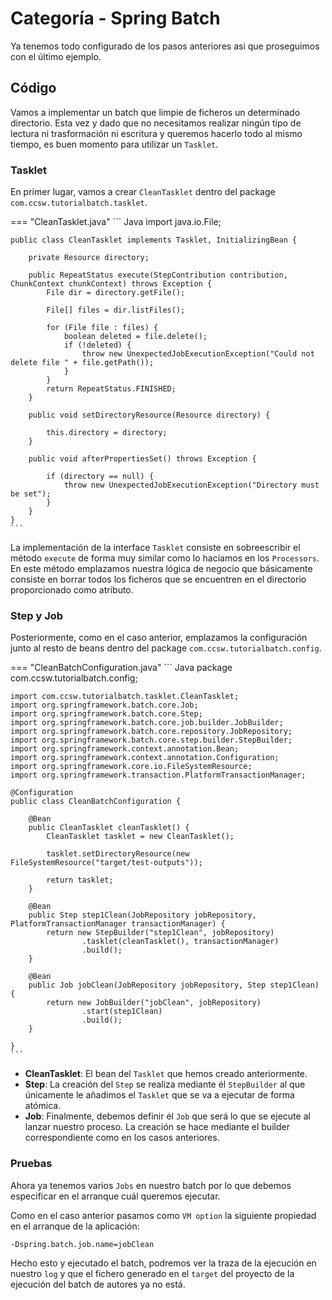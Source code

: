 # Categoría - Spring Batch

Ya tenemos todo configurado de los pasos anteriores asi que proseguimos con el último ejemplo.


## Código

Vamos a implementar un batch que limpie de ficheros un determinado directorio. Esta vez y dado que no necesitamos realizar ningún tipo de lectura ni trasformación ni escritura y queremos hacerlo todo al mismo tiempo, es buen momento para utilizar un `Tasklet`. 

### Tasklet

En primer lugar, vamos a crear `CleanTasklet` dentro del package `com.ccsw.tutorialbatch.tasklet`.

=== "CleanTasklet.java"
    ``` Java
    import java.io.File;
    
    public class CleanTasklet implements Tasklet, InitializingBean {
    
        private Resource directory;
    
        public RepeatStatus execute(StepContribution contribution, ChunkContext chunkContext) throws Exception {
            File dir = directory.getFile();
    
            File[] files = dir.listFiles();
    
            for (File file : files) {
                boolean deleted = file.delete();
                if (!deleted) {
                    throw new UnexpectedJobExecutionException("Could not delete file " + file.getPath());
                }
            }
            return RepeatStatus.FINISHED;
        }
    
        public void setDirectoryResource(Resource directory) {
    
            this.directory = directory;
        }
    
        public void afterPropertiesSet() throws Exception {
    
            if (directory == null) {
                throw new UnexpectedJobExecutionException("Directory must be set");
            }
        }
    }
    ```

La implementación de la interface `Tasklet` consiste en sobreescribir el método `execute` de forma muy similar como lo hacíamos en los `Processors`. En este método emplazamos nuestra lógica de negocio que básicamente consiste en borrar todos los ficheros que se encuentren en el directorio proporcionado como atributo.


### Step y Job

Posteriormente, como en el caso anterior, emplazamos la configuración junto al resto de beans dentro del package `com.ccsw.tutorialbatch.config`.

=== "CleanBatchConfiguration.java"
    ``` Java
    package com.ccsw.tutorialbatch.config;
    
    import com.ccsw.tutorialbatch.tasklet.CleanTasklet;
    import org.springframework.batch.core.Job;
    import org.springframework.batch.core.Step;
    import org.springframework.batch.core.job.builder.JobBuilder;
    import org.springframework.batch.core.repository.JobRepository;
    import org.springframework.batch.core.step.builder.StepBuilder;
    import org.springframework.context.annotation.Bean;
    import org.springframework.context.annotation.Configuration;
    import org.springframework.core.io.FileSystemResource;
    import org.springframework.transaction.PlatformTransactionManager;
    
    @Configuration
    public class CleanBatchConfiguration {
    
        @Bean
        public CleanTasklet cleanTasklet() {
            CleanTasklet tasklet = new CleanTasklet();
    
            tasklet.setDirectoryResource(new FileSystemResource("target/test-outputs"));
    
            return tasklet;
        }
    
        @Bean
        public Step step1Clean(JobRepository jobRepository, PlatformTransactionManager transactionManager) {
            return new StepBuilder("step1Clean", jobRepository)
                    .tasklet(cleanTasklet(), transactionManager)
                    .build();
        }
    
        @Bean
        public Job jobClean(JobRepository jobRepository, Step step1Clean) {
            return new JobBuilder("jobClean", jobRepository)
                    .start(step1Clean)
                    .build();
        }
    
    }
    ```

* **CleanTasklet**: El bean del `Tasklet` que hemos creado anteriormente.
* **Step**: La creación del `Step` se realiza mediante él `StepBuilder` al que únicamente le añadimos el `Tasklet` que se va a ejecutar de forma atómica.
* **Job**: Finalmente, debemos definir él `Job` que será lo que se ejecute al lanzar nuestro proceso. La creación se hace mediante el builder correspondiente como en los casos anteriores.


### Pruebas

Ahora ya tenemos varios `Jobs` en nuestro batch por lo que debemos especificar en el arranque cuál queremos ejecutar.

Como en el caso anterior pasamos como `VM option` la siguiente propiedad en el arranque de la aplicación:
```
-Dspring.batch.job.name=jobClean
```

Hecho esto y ejecutado el batch, podremos ver la traza de la ejecución en nuestro `log` y que el fichero generado en el `target` del proyecto de la ejecución del batch de autores ya no está.